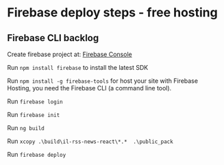 # Firebase deploy steps - free hosting
## Firebase CLI backlog

Create firebase project at: [Firebase Console](https://console.firebase.google.com/)

Run `npm install firebase` to install the latest SDK

Run `npm install -g firebase-tools` for host your site with Firebase Hosting, you need the Firebase CLI (a command line tool).

Run `firebase login`

Run `firebase init`

Run `ng build`

Run `xcopy .\build\il-rss-news-react\*.*  .\public_pack`

Run `firebase deploy`